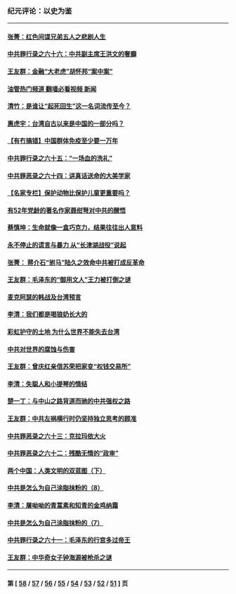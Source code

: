 ### 纪元评论：以史为鉴
---
#### [张菁：红色间谍兄弟五人之悲剧人生](../../pages/nsc1028/n13534128.md?01280330) 
#### [中共罪行录之六十六：中共副主席王洪文的奢靡](../../pages/nsc1028/n13527941.md?01280330) 
#### [王友群：金融“大老虎”胡怀邦“案中案”](../../pages/nsc1028/n13523077.md?01280330) 
#### [油管热门频道 翻墙必看视频 新闻](ok?01280330)
#### [清竹：是谁让“起死回生”这一名词流传至今？](../../pages/nsc1028/n13523254.md?01280330) 
#### [惠虎宇：台湾自古以来是中国的一部分吗？](../../pages/nsc1028/n13523034.md?01280330) 
#### [【有冇搞错】中国群体免疫至少要一万年](../../pages/nsc1028/n13516675.md?01280330) 
#### [中共罪行录之六十五：“一场血的洗礼”](../../pages/nsc1028/n13517785.md?01280330) 
#### [中共罪恶录之六十四：讲真话送命的大美学家](../../pages/nsc1028/n13512932.md?01280330) 
#### [【名家专栏】保护动物比保护儿童更重要吗？](../../pages/nsc1028/n13506846.md?01280330) 
#### [有52年党龄的著名作家聂绀弩对中共的醒悟](../../pages/nsc1028/n13508154.md?01280330) 
#### [蔡慎坤：生命就像一盒巧克力，结果往往出人意料](../../pages/nsc1028/n13497991.md?01280330) 
#### [永不停止的谎言与暴力 从“长津湖战役”说起](../../pages/nsc1028/n13494094.md?01280330) 
#### [张菁： 蒋介石“驸马”陆久之效命中共被打成反革命](../../pages/nsc1028/n13495439.md?01280330) 
#### [王友群：毛泽东的“御用文人”王力被打倒之谜](../../pages/nsc1028/n13493098.md?01280330) 
#### [麦克阿瑟的韩战及台湾预言](../../pages/nsc1028/n13479197.md?01280330) 
#### [李清：我们都是喝狼奶长大的](../../pages/nsc1028/n13471478.md?01280330) 
#### [彩虹护守的土地 为什么世界不能失去台湾](../../pages/nsc1028/n13476849.md?01280330) 
#### [中共对世界的腐蚀与伤害](../../pages/nsc1028/n13463833.md?01280330) 
#### [王友群：曾庆红亲信苏荣把家变“权钱交易所”](../../pages/nsc1028/n13463003.md?01280330) 
#### [李清：失聪人和小提琴的情结](../../pages/nsc1028/n13459280.md?01280330) 
#### [楚一丁：与中山之路背道而驰的中共强权之路](../../pages/nsc1028/n13437270.md?01280330) 
#### [王友群：中共左祸横行时仍坚持独立思考的顾准](../../pages/nsc1028/n13444722.md?01280330) 
#### [中共罪恶录之六十三：克拉玛依大火](../../pages/nsc1028/n13443384.md?01280330) 
#### [中共罪恶录之六十二：残酷无情的“政审”](../../pages/nsc1028/n13435894.md?01280330) 
#### [两个中国：人类文明的双蓝图（下）](../../pages/nsc1028/n13423132.md?01280330) 
#### [中共是怎么为自己涂脂抹粉的（8）](../../pages/nsc1028/n13432247.md?01280330) 
#### [李清：屠呦呦的青蒿素和知青的金鸡纳霜](../../pages/nsc1028/n13426884.md?01280330) 
#### [中共是怎么为自己涂脂抹粉的（7）](../../pages/nsc1028/n13431085.md?01280330) 
#### [中共罪行录之六十一：毛泽东的行宫多过帝王](../../pages/nsc1028/n13430849.md?01280330) 
#### [王友群：中华奇女子钟海源被枪杀之谜](../../pages/nsc1028/n13430555.md?01280330) 

---
#### 第 [ [58](./58.md?01280330) / [57](./57.md?01280330) / [56](./56.md?01280330) / [55](./55.md?01280330) / [54](./54.md?01280330) / [53](./53.md?01280330) / [52](./52.md?01280330) / [51](./51.md?01280330) ] 页
